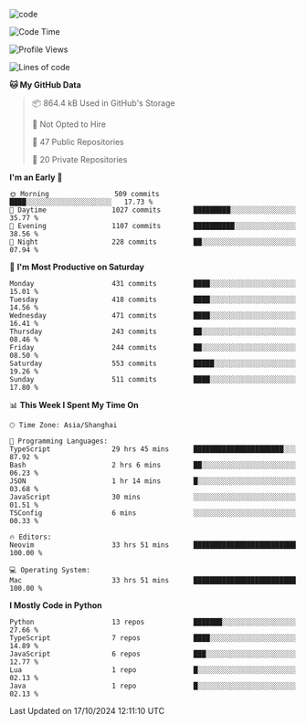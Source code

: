 
<!--
**liuyaanng/liuyaanng** is a ✨ _special_ ✨ repository because its `README.md` (this file) appears on your GitHub profile.

Here are some ideas to get you started:

- 🔭 I’m currently working on ...
- 🌱 I’m currently learning ...
- 👯 I’m looking to collaborate on ...
- 🤔 I’m looking for help with ...
- 💬 Ask me about ...
- 📫 How to reach me: ...
- 😄 Pronouns: ...
- ⚡ Fun fact: ...
-->


![code](https://cdn.jsdelivr.net/gh/liuyaanng/liuyaanng@1.0/code.gif) 

<!--START_SECTION:waka-->
![Code Time](http://img.shields.io/badge/Code%20Time-938%20hrs%2011%20mins-blue)

![Profile Views](http://img.shields.io/badge/Profile%20Views-0-blue)

![Lines of code](https://img.shields.io/badge/From%20Hello%20World%20I%27ve%20Written-14.8%20million%20lines%20of%20code-blue)

**🐱 My GitHub Data** 

> 📦 864.4 kB Used in GitHub's Storage 
 > 
> 🚫 Not Opted to Hire
 > 
> 📜 47 Public Repositories 
 > 
> 🔑 20 Private Repositories 
 > 
**I'm an Early 🐤** 

```text
🌞 Morning                509 commits         ████░░░░░░░░░░░░░░░░░░░░░   17.73 % 
🌆 Daytime                1027 commits        █████████░░░░░░░░░░░░░░░░   35.77 % 
🌃 Evening                1107 commits        ██████████░░░░░░░░░░░░░░░   38.56 % 
🌙 Night                  228 commits         ██░░░░░░░░░░░░░░░░░░░░░░░   07.94 % 
```
📅 **I'm Most Productive on Saturday** 

```text
Monday                   431 commits         ████░░░░░░░░░░░░░░░░░░░░░   15.01 % 
Tuesday                  418 commits         ████░░░░░░░░░░░░░░░░░░░░░   14.56 % 
Wednesday                471 commits         ████░░░░░░░░░░░░░░░░░░░░░   16.41 % 
Thursday                 243 commits         ██░░░░░░░░░░░░░░░░░░░░░░░   08.46 % 
Friday                   244 commits         ██░░░░░░░░░░░░░░░░░░░░░░░   08.50 % 
Saturday                 553 commits         █████░░░░░░░░░░░░░░░░░░░░   19.26 % 
Sunday                   511 commits         ████░░░░░░░░░░░░░░░░░░░░░   17.80 % 
```


📊 **This Week I Spent My Time On** 

```text
🕑︎ Time Zone: Asia/Shanghai

💬 Programming Languages: 
TypeScript               29 hrs 45 mins      ██████████████████████░░░   87.92 % 
Bash                     2 hrs 6 mins        ██░░░░░░░░░░░░░░░░░░░░░░░   06.23 % 
JSON                     1 hr 14 mins        █░░░░░░░░░░░░░░░░░░░░░░░░   03.68 % 
JavaScript               30 mins             ░░░░░░░░░░░░░░░░░░░░░░░░░   01.51 % 
TSConfig                 6 mins              ░░░░░░░░░░░░░░░░░░░░░░░░░   00.33 % 

🔥 Editors: 
Neovim                   33 hrs 51 mins      █████████████████████████   100.00 % 

💻 Operating System: 
Mac                      33 hrs 51 mins      █████████████████████████   100.00 % 
```

**I Mostly Code in Python** 

```text
Python                   13 repos            ███████░░░░░░░░░░░░░░░░░░   27.66 % 
TypeScript               7 repos             ████░░░░░░░░░░░░░░░░░░░░░   14.89 % 
JavaScript               6 repos             ███░░░░░░░░░░░░░░░░░░░░░░   12.77 % 
Lua                      1 repo              █░░░░░░░░░░░░░░░░░░░░░░░░   02.13 % 
Java                     1 repo              █░░░░░░░░░░░░░░░░░░░░░░░░   02.13 % 
```




 Last Updated on 17/10/2024 12:11:10 UTC
<!--END_SECTION:waka-->
